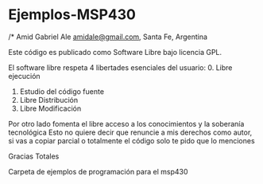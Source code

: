 Ejemplos-MSP430
===============

/* Amid Gabriel Ale    amidale@gmail.com, Santa Fe, Argentina

   Este código es publicado como Software Libre bajo licencia GPL.
   
   El software libre respeta 4 libertades esenciales del usuario:
   0. Libre ejecución
   1. Estudio del código fuente
   2. Libre Distribución
   3. Libre Modificación 
   
   Por otro lado fomenta el libre acceso a los conocimientos y la soberanía tecnológica
   Esto no quiere decir que renuncie a mis derechos como autor, si vas a copiar parcial o totalmente el código solo te pido que lo menciones
 
   Gracias Totales

Carpeta de ejemplos de programación para el msp430

